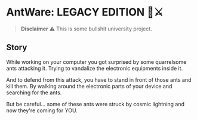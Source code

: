 
# AntWare: LEGACY EDITION 🐜⚔

> **Disclaimer ⚠** This is some bullshit university project.

## Story

While working on your computer you got surprised by some quarrelsome ants attacking it.
Trying to vandalize the electronic equipments inside it.

And to defend from this attack, you have to stand in front of those ants and kill them.
By walking around the electronic parts of your device and searching for the ants.

But be careful... some of these ants were struck by cosmic lightning and now they're coming for YOU.